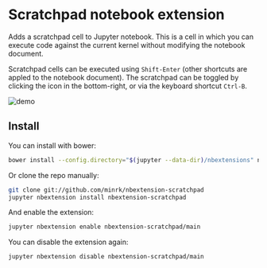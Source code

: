 # Scratchpad notebook extension

Adds a scratchpad cell to Jupyter notebook.
This is a cell in which you can execute code against the current kernel without modifying the notebook document.

Scratchpad cells can be executed using `Shift-Enter` (other shortcuts are appled to the notebook document). The scratchpad can be toggled by clicking the icon in the bottom-right, or via the keyboard shortcut `Ctrl-B`.

![demo](demo.gif)


## Install

You can install with bower:

```bash
bower install --config.directory="$(jupyter --data-dir)/nbextensions" nbextension-scratchpad
```

Or clone the repo manually:

```bash
git clone git://github.com/minrk/nbextension-scratchpad
jupyter nbextension install nbextension-scratchpad
```

And enable the extension:

```bash
jupyter nbextension enable nbextension-scratchpad/main
```

You can disable the extension again:

```bash
jupyter nbextension disable nbextension-scratchpad/main
```
